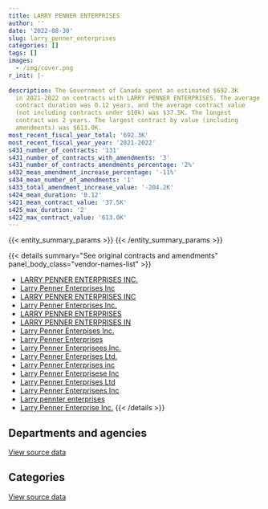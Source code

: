 ```yaml
---
title: LARRY PENNER ENTERPRISES
author: ''
date: '2022-08-30'
slug: larry_penner_enterprises
categories: []
tags: []
images:
  - /img/cover.png
r_init: |-
  
description: The Government of Canada spent an estimated $692.3K
  in 2021-2022 on contracts with LARRY PENNER ENTERPRISES. The average
  contract duration was 0.12 years, and the average contract value
  (not including contracts under $10k) was $37.5K. The longest
  contract was 2 years. The largest contract by value (including
  amendments) was $613.0K.
most_recent_fiscal_year_total: '692.3K'
most_recent_fiscal_year_year: '2021-2022'
s431_number_of_contracts: '131'
s431_number_of_contracts_with_amendments: '3'
s431_number_of_contracts_amendments_percentage: '2%'
s432_mean_amendment_increase_percentage: '-11%'
s434_mean_number_of_amendments: '1'
s433_total_amendment_increase_value: '-204.2K'
s424_mean_duration: '0.12'
s421_mean_contract_value: '37.5K'
s425_max_duration: '2'
s422_max_contract_value: '613.0K'
---
```


<script src="/rmarkdown-libs/htmlwidgets/htmlwidgets.js"></script>
<link href="/rmarkdown-libs/datatables-css/datatables-crosstalk.css" rel="stylesheet" />
<script src="/rmarkdown-libs/datatables-binding/datatables.js"></script>
<script src="/rmarkdown-libs/jquery/jquery-3.6.0.min.js"></script>
<link href="/rmarkdown-libs/dt-core-bootstrap/css/dataTables.bootstrap.min.css" rel="stylesheet" />
<link href="/rmarkdown-libs/dt-core-bootstrap/css/dataTables.bootstrap.extra.css" rel="stylesheet" />
<script src="/rmarkdown-libs/dt-core-bootstrap/js/jquery.dataTables.min.js"></script>
<script src="/rmarkdown-libs/dt-core-bootstrap/js/dataTables.bootstrap.min.js"></script>
<link href="/rmarkdown-libs/crosstalk/css/crosstalk.min.css" rel="stylesheet" />
<script src="/rmarkdown-libs/crosstalk/js/crosstalk.min.js"></script>
<script src="/rmarkdown-libs/htmlwidgets/htmlwidgets.js"></script>
<link href="/rmarkdown-libs/datatables-css/datatables-crosstalk.css" rel="stylesheet" />
<script src="/rmarkdown-libs/datatables-binding/datatables.js"></script>
<script src="/rmarkdown-libs/jquery/jquery-3.6.0.min.js"></script>
<link href="/rmarkdown-libs/dt-core-bootstrap/css/dataTables.bootstrap.min.css" rel="stylesheet" />
<link href="/rmarkdown-libs/dt-core-bootstrap/css/dataTables.bootstrap.extra.css" rel="stylesheet" />
<script src="/rmarkdown-libs/dt-core-bootstrap/js/jquery.dataTables.min.js"></script>
<script src="/rmarkdown-libs/dt-core-bootstrap/js/dataTables.bootstrap.min.js"></script>
<link href="/rmarkdown-libs/crosstalk/css/crosstalk.min.css" rel="stylesheet" />
<script src="/rmarkdown-libs/crosstalk/js/crosstalk.min.js"></script>

{{< entity_summary_params >}}
{{< /entity_summary_params >}}

{{< details summary="See original contracts and amendments" panel_body_class="vendor-names-list" >}}
- [LARRY PENNER ENTERPRISES INC.](https://search.open.canada.ca/en/ct/?sort=contract_value_f%20desc&page=1&search_text=%22LARRY%20PENNER%20ENTERPRISES%20INC.%22)
- [Larry Penner Enterprises Inc](https://search.open.canada.ca/en/ct/?sort=contract_value_f%20desc&page=1&search_text=%22Larry%20Penner%20Enterprises%20Inc%22)
- [LARRY PENNER ENTERPRISES INC](https://search.open.canada.ca/en/ct/?sort=contract_value_f%20desc&page=1&search_text=%22LARRY%20PENNER%20ENTERPRISES%20INC%22)
- [Larry Penner Enterprises Inc.](https://search.open.canada.ca/en/ct/?sort=contract_value_f%20desc&page=1&search_text=%22Larry%20Penner%20Enterprises%20Inc.%22)
- [LARRY PENNER ENTERPRISES](https://search.open.canada.ca/en/ct/?sort=contract_value_f%20desc&page=1&search_text=%22LARRY%20PENNER%20ENTERPRISES%22)
- [LARRY PENNER ENTERPRISES IN](https://search.open.canada.ca/en/ct/?sort=contract_value_f%20desc&page=1&search_text=%22LARRY%20PENNER%20ENTERPRISES%20IN%22)
- [Larry Penner Enterpises Inc.](https://search.open.canada.ca/en/ct/?sort=contract_value_f%20desc&page=1&search_text=%22Larry%20Penner%20Enterpises%20Inc.%22)
- [Larry Penner Enterprises](https://search.open.canada.ca/en/ct/?sort=contract_value_f%20desc&page=1&search_text=%22Larry%20Penner%20Enterprises%22)
- [Larry Penner Enterprisees Inc.](https://search.open.canada.ca/en/ct/?sort=contract_value_f%20desc&page=1&search_text=%22Larry%20Penner%20Enterprisees%20Inc.%22)
- [Larry Penner Enterprises Ltd.](https://search.open.canada.ca/en/ct/?sort=contract_value_f%20desc&page=1&search_text=%22Larry%20Penner%20Enterprises%20Ltd.%22)
- [Larry Penner Enterprises inc](https://search.open.canada.ca/en/ct/?sort=contract_value_f%20desc&page=1&search_text=%22Larry%20Penner%20Enterprises%20inc%22)
- [Larry Penner Enterprisese Inc](https://search.open.canada.ca/en/ct/?sort=contract_value_f%20desc&page=1&search_text=%22Larry%20Penner%20Enterprisese%20Inc%22)
- [Larry Penner Enterprises Ltd](https://search.open.canada.ca/en/ct/?sort=contract_value_f%20desc&page=1&search_text=%22Larry%20Penner%20Enterprises%20Ltd%22)
- [Larry Penner Enterprisees Inc](https://search.open.canada.ca/en/ct/?sort=contract_value_f%20desc&page=1&search_text=%22Larry%20Penner%20Enterprisees%20Inc%22)
- [Larry pennter enterprises](https://search.open.canada.ca/en/ct/?sort=contract_value_f%20desc&page=1&search_text=%22Larry%20pennter%20enterprises%22)
- [Larry Penner Enterprise Inc.](https://search.open.canada.ca/en/ct/?sort=contract_value_f%20desc&page=1&search_text=%22Larry%20Penner%20Enterprise%20Inc.%22)
{{< /details >}}

## Departments and agencies

<div id="htmlwidget-1" style="width:100%;height:auto;" class="datatables html-widget"></div>
<script type="application/json" data-for="htmlwidget-1">{"x":{"style":"bootstrap","filter":"none","vertical":false,"data":[["<a href=\"/departments/aafc-aac/\">Agriculture and Agri-Food Canada<\/a>","<a href=\"/departments/dnd-mdn/\">National Defence<\/a>","<a href=\"/departments/pc/\">Parks Canada<\/a>","<a href=\"/departments/phac-aspc/\">Public Health Agency of Canada<\/a>","<a href=\"/departments/rcmp-grc/\">Royal Canadian Mounted Police<\/a>"],[68460,1136396,null,28864.5,null],[111930,735300.51,436060.07,null,178033.28],[62173.58,494555.58,null,null,306519.56],[86606.22,413209.35,63950.56,null,128486.28]],"container":"<table class=\"table table-striped table-hover row-border order-column display\">\n  <thead>\n    <tr>\n      <th>Department<\/th>\n      <th>2018-2019<\/th>\n      <th>2019-2020<\/th>\n      <th>2020-2021<\/th>\n      <th>2021-2022<\/th>\n    <\/tr>\n  <\/thead>\n<\/table>","options":{"order":[[4,"desc"]],"pageLength":10,"autoWidth":true,"columnDefs":[{"targets":1,"render":"function(data, type, row, meta) {\n    return type !== 'display' ? data : DTWidget.formatCurrency(data, \"$\", 2, 3, \",\", \".\", true, null);\n  }"},{"targets":2,"render":"function(data, type, row, meta) {\n    return type !== 'display' ? data : DTWidget.formatCurrency(data, \"$\", 2, 3, \",\", \".\", true, null);\n  }"},{"targets":3,"render":"function(data, type, row, meta) {\n    return type !== 'display' ? data : DTWidget.formatCurrency(data, \"$\", 2, 3, \",\", \".\", true, null);\n  }"},{"targets":4,"render":"function(data, type, row, meta) {\n    return type !== 'display' ? data : DTWidget.formatCurrency(data, \"$\", 2, 3, \",\", \".\", true, null);\n  }"},{"width":"16%","targets":[1,2,3,4]},{"className":"dt-right","targets":[1,2,3,4]}],"orderClasses":false}},"evals":["options.columnDefs.0.render","options.columnDefs.1.render","options.columnDefs.2.render","options.columnDefs.3.render"],"jsHooks":[]}</script>
<p class="text-right">
<a href="https://github.com/GoC-Spending/contracts-data/tree/main/data/out/vendors/larry_penner_enterprises/summary_by_fiscal_year_by_department.csv" class="source-data-link btn btn-link">View source data</a>
</p>

## Categories

<div id="htmlwidget-2" style="width:100%;height:auto;" class="datatables html-widget"></div>
<script type="application/json" data-for="htmlwidget-2">{"x":{"style":"bootstrap","filter":"none","vertical":false,"data":[["<a href=\"/categories/defence/\">Defence<\/a>","<a href=\"/categories/transportation_and_logistics/\">Transportation and logistics<\/a>","<a href=\"/categories/industrial_products_and_services/\">Industrial products and services<\/a>"],[1136396,97324.5,null],[735300.51,726023.35,null],[494555.58,368693.14,null],[413209.35,215092.5,63950.56]],"container":"<table class=\"table table-striped table-hover row-border order-column display\">\n  <thead>\n    <tr>\n      <th>Category<\/th>\n      <th>2018-2019<\/th>\n      <th>2019-2020<\/th>\n      <th>2020-2021<\/th>\n      <th>2021-2022<\/th>\n    <\/tr>\n  <\/thead>\n<\/table>","options":{"order":[[4,"desc"]],"dom":"t","pageLength":30,"autoWidth":true,"columnDefs":[{"targets":1,"render":"function(data, type, row, meta) {\n    return type !== 'display' ? data : DTWidget.formatCurrency(data, \"$\", 2, 3, \",\", \".\", true, null);\n  }"},{"targets":2,"render":"function(data, type, row, meta) {\n    return type !== 'display' ? data : DTWidget.formatCurrency(data, \"$\", 2, 3, \",\", \".\", true, null);\n  }"},{"targets":3,"render":"function(data, type, row, meta) {\n    return type !== 'display' ? data : DTWidget.formatCurrency(data, \"$\", 2, 3, \",\", \".\", true, null);\n  }"},{"targets":4,"render":"function(data, type, row, meta) {\n    return type !== 'display' ? data : DTWidget.formatCurrency(data, \"$\", 2, 3, \",\", \".\", true, null);\n  }"},{"width":"16%","targets":[1,2,3,4]},{"className":"dt-right","targets":[1,2,3,4]}],"orderClasses":false,"lengthMenu":[10,25,30,50,100]}},"evals":["options.columnDefs.0.render","options.columnDefs.1.render","options.columnDefs.2.render","options.columnDefs.3.render"],"jsHooks":[]}</script>
<p class="text-right">
<a href="https://github.com/GoC-Spending/contracts-data/tree/main/data/out/vendors/larry_penner_enterprises/summary_by_fiscal_year_by_category.csv" class="source-data-link btn btn-link">View source data</a>
</p>
